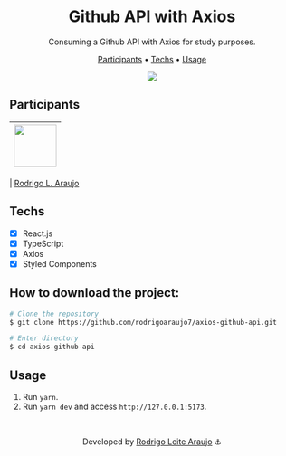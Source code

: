 <h1 align="center">
  Github API with Axios
</h1>

<p align="center">
  Consuming a Github API with Axios for study purposes.
</p>

<p align="center">
  <a href="#participants">Participants</a> •
  <a href="#techs">Techs</a> •
  <a href="#usage">Usage</a>
</p>


<div align="center">
  <img src="https://media.giphy.com/media/mVTz9k8SQHF6GvMaum/giphy.gif" />
</div>


## Participants

| [<img src="https://avatars.githubusercontent.com/rodrigoaraujo7" width="75px;"/>](https://github.com/rodrigoaraujo7) |
| :------------------------------------------------------------------------------------------------------------------------: |


| [Rodrigo L. Araujo](https://github.com/rodrigoaraujo7)

## Techs

- [x] React.js
- [x] TypeScript
- [x] Axios
- [x] Styled Components

## How to download the project:

```bash
# Clone the repository
$ git clone https://github.com/rodrigoaraujo7/axios-github-api.git

# Enter directory
$ cd axios-github-api
```

## Usage

1. Run `yarn`.<br />
2. Run `yarn dev` and access `http://127.0.0.1:5173`.<br />

<br/>

<p align="center"> Developed by <a href="https://www.linkedin.com/in/rodrigo-leite-araujo-a2a1b119b/">Rodrigo Leite Araujo</a> ⚓</p>
